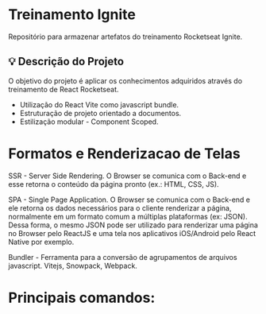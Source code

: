 # Treinamento Ignite

Repositório para armazenar artefatos do treinamento Rocketseat Ignite.

##  :bulb: Descrição do Projeto
O objetivo do projeto é aplicar os conhecimentos adquiridos através do treinamento de React Rocketseat.

- Utilização do React Vite como javascript bundle.
- Estruturação de projeto orientado a documentos.
- Estilização modular - Component Scoped.

# Formatos e Renderizacao de Telas

SSR - Server Side Rendering. O Browser se comunica com o Back-end e esse retorna o conteúdo da página pronto (ex.: HTML, CSS, JS).

SPA - Single Page Application. O Browser se comunica com o Back-end e ele retorna os dados necessários para o cliente renderizar a página, normalmente em um formato comum a múltiplas plataformas (ex: JSON). Dessa forma, o mesmo JSON pode ser utilizado para renderizar uma página no Browser pelo ReactJS e uma tela nos aplicativos iOS/Android pelo React Native por exemplo.

Bundler - Ferramenta para a conversão de agrupamentos de arquivos javascript. Vitejs, Snowpack, Webpack.

# Principais comandos:

